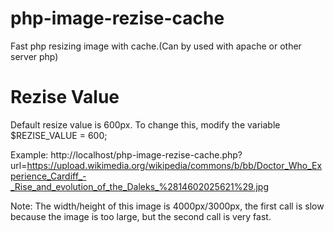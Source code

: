 # php-image-rezise-cache
Fast php resizing image with cache.(Can by used with apache or other server php)

# Rezise Value
Default resize value is 600px.
To change this, modify the variable $REZISE_VALUE = 600;

Example:
http://localhost/php-image-rezise-cache.php?url=https://upload.wikimedia.org/wikipedia/commons/b/bb/Doctor_Who_Experience_Cardiff_-_Rise_and_evolution_of_the_Daleks_%2814602025621%29.jpg

Note: The width/height of this image is 4000px/3000px, the first call is slow because the image is too large, but the second call is very fast.

